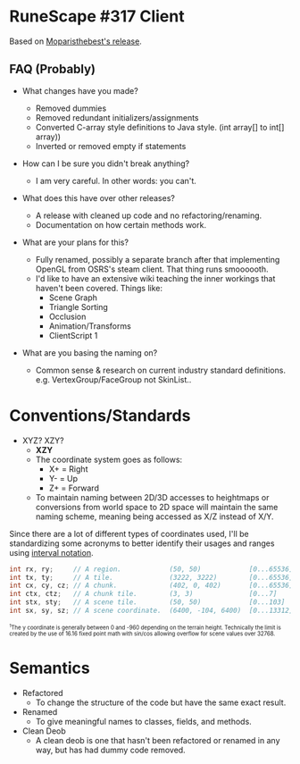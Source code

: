 # RuneScape #317 Client
Based on [Moparisthebest's release](https://www.moparisthebest.com/downloads/rs317.rar).

## FAQ (Probably)
- What changes have you made?
    - Removed dummies
    - Removed redundant initializers/assignments
    - Converted C-array style definitions to Java style. (int array[] to int[] array))
    - Inverted or removed empty if statements
    
- How can I be sure you didn't break anything?
    - I am very careful. In other words: you can't.
    
- What does this have over other releases?
    - A release with cleaned up code and no refactoring/renaming.
    - Documentation on how certain methods work.
    
- What are your plans for this?
    - Fully renamed, possibly a separate branch after that implementing OpenGL from OSRS's steam client. That thing runs smoooooth.
    - I'd like to have an extensive wiki teaching the inner workings that haven't been covered. Things like:
        - Scene Graph
        - Triangle Sorting
        - Occlusion
        - Animation/Transforms
        - ClientScript 1

- What are you basing the naming on?
    - Common sense & research on current industry standard definitions. e.g. VertexGroup/FaceGroup not SkinList..
    
# Conventions/Standards
    
- XYZ? XZY?
    - **XZY**
    - The coordinate system goes as follows:
        - X+ = Right
        - Y- = Up
        - Z+ = Forward
    - To maintain naming between 2D/3D accesses to heightmaps or conversions from world space to 2D space will maintain the same naming scheme, meaning being accessed as X/Z instead of X/Y.
    
Since there are a lot of different types of coordinates used, I'll be standardizing some acronyms to better identify their usages and ranges using [interval notation](https://en.wikipedia.org/wiki/Interval_(mathematics)#Integer_intervals).

```glsl
int rx, ry;     // A region.            (50, 50)            [0...65536]
int tx, ty;     // A tile.              (3222, 3222)        [0...65536]
int cx, cy, cz; // A chunk.             (402, 0, 402)       [0...65536]
int ctx, ctz;   // A chunk tile.        (3, 3)              [0...7]
int stx, sty;   // A scene tile.        (50, 50)            [0...103]
int sx, sy, sz; // A scene coordinate.  (6400, -104, 6400)  [0...13312] see note 1
```

<sub><sup><sup>1</sup>The y coordinate is generally between 0 and -960 depending on the terrain height. Technically the limit is created by the use of 16.16 fixed point math with sin/cos allowing overflow for scene values over 32768.</sup></sub>

# Semantics
- Refactored
    - To change the structure of the code but have the same exact result.
- Renamed
    - To give meaningful names to classes, fields, and methods.
- Clean Deob
    - A clean deob is one that hasn't been refactored or renamed in any way, but has had dummy code removed.